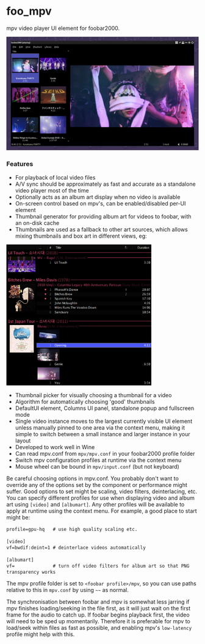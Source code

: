 # foo_mpv
mpv video player UI element for foobar2000.

<img src="screenshot.png" width="660">

### Features
- For playback of local video files
- A/V sync should be approximately as fast and accurate as a standalone video player most of the time
- Optionally acts as an album art display when no video is available
- On-screen control based on mpv's, can be enabled/disabled per-UI element
- Thumbnail generator for providing album art for videos to foobar, with an on-disk cache
- Thumbnails are used as a fallback to other art sources, which allows mixing thumbnails and box art in different views, eg:
<img src="screenshot2.png" width="380">

- Thumbnail picker for visually choosing a thumbnail for a video
- Algorithm for automatically choosing 'good' thumbnails
- DefaultUI element, Columns UI panel, standalone popup and fullscreen mode
- Single video instance moves to the largest currently visible UI element unless manually pinned to one area via the context menu, making it simple to switch between a small instance and larger instance in your layout
- Developed to work well in Wine
- Can read mpv.conf from `mpv/mpv.conf` in your foobar2000 profile folder
- Switch mpv configuration profiles at runtime via the context menu
- Mouse wheel can be bound in `mpv/input.conf` (but not keyboard)

Be careful choosing options in mpv.conf. You probably don't want to override any of the options set by the component or performance might suffer. Good options to set might be scaling, video filters, deinterlacing, etc. You can specify different profiles for use when displaying video and album art using `[video]` and `[albumart]`. Any other profiles will be available to apply at runtime using the context menu. For example, a good place to start might be:

```
profile=gpu-hq   # use high quality scaling etc.

[video]
vf=bwdif:deint=1 # deinterlace videos automatically

[albumart]
vf=              # turn off video filters for album art so that PNG transparency works
```

The mpv profile folder is set to `<foobar profile>/mpv`, so you can use paths relative to this in `mpv.conf` by using `~~` as normal.

The synchronisation between foobar and mpv is somewhat less jarring if mpv finishes loading/seeking in the file first, as it will just wait on the first frame for the audio to catch up. If foobar begins playback first, the video will need to be sped up momentarily. Therefore it is preferable for mpv to load/seek within files as fast as possible, and enabling mpv's `low-latency` profile might help with this.
